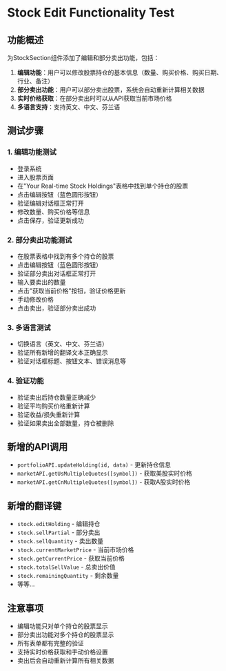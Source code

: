 # Stock Edit Functionality Test

## 功能概述
为StockSection组件添加了编辑和部分卖出功能，包括：

1. **编辑功能**：用户可以修改股票持仓的基本信息（数量、购买价格、购买日期、行业、备注）
2. **部分卖出功能**：用户可以部分卖出股票，系统会自动重新计算相关数据
3. **实时价格获取**：在部分卖出时可以从API获取当前市场价格
4. **多语言支持**：支持英文、中文、芬兰语

## 测试步骤

### 1. 编辑功能测试
- 登录系统
- 进入股票页面
- 在"Your Real-time Stock Holdings"表格中找到单个持仓的股票
- 点击编辑按钮（蓝色圆形按钮）
- 验证编辑对话框正常打开
- 修改数量、购买价格等信息
- 点击保存，验证更新成功

### 2. 部分卖出功能测试
- 在股票表格中找到有多个持仓的股票
- 点击编辑按钮（蓝色圆形按钮）
- 验证部分卖出对话框正常打开
- 输入要卖出的数量
- 点击"获取当前价格"按钮，验证价格更新
- 手动修改价格
- 点击卖出，验证部分卖出成功

### 3. 多语言测试
- 切换语言（英文、中文、芬兰语）
- 验证所有新增的翻译文本正确显示
- 验证对话框标题、按钮文本、错误消息等

### 4. 验证功能
- 验证卖出后持仓数量正确减少
- 验证平均购买价格重新计算
- 验证收益/损失重新计算
- 验证如果卖出全部数量，持仓被删除

## 新增的API调用
- `portfolioAPI.updateHolding(id, data)` - 更新持仓信息
- `marketAPI.getUsMultipleQuotes([symbol])` - 获取美股实时价格
- `marketAPI.getCnMultipleQuotes([symbol])` - 获取A股实时价格

## 新增的翻译键
- `stock.editHolding` - 编辑持仓
- `stock.sellPartial` - 部分卖出
- `stock.sellQuantity` - 卖出数量
- `stock.currentMarketPrice` - 当前市场价格
- `stock.getCurrentPrice` - 获取当前价格
- `stock.totalSellValue` - 总卖出价值
- `stock.remainingQuantity` - 剩余数量
- 等等...

## 注意事项
- 编辑功能只对单个持仓的股票显示
- 部分卖出功能对多个持仓的股票显示
- 所有表单都有完整的验证
- 支持实时价格获取和手动价格设置
- 卖出后会自动重新计算所有相关数据 